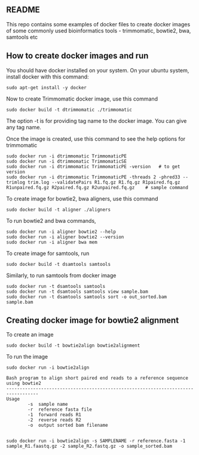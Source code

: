 ## README

This repo contains some examples of docker files to create docker images of some commonly used bioinformatics tools - trimmomatic, bowtie2, bwa, samtools etc

## How to create docker images and run

You should have docker installed on your system. On your ubuntu system, install docker with this command:
```
sudo apt-get install -y docker
```

Now to create Trimmomatic docker image, use this command
```
sudo docker build -t dtrimmomatic ./trimmomatic
```

The option -t is for providing tag name to the docker image. You can give any tag name.

Once the image is created, use this command to see the help options for trimmomatic

```
sudo docker run -i dtrimmomatic TrimmomaticPE
sudo docker run -i dtrimmomatic TrimmomaticSE
sudo docker run -i dtrimmomatic TrimmomaticPE -version   # to get version
sudo docker run -i dtrimmomatic TrimmomaticPE -threads 2 -phred33 --trimlog trim.log --validatePairs R1.fq.gz R1.fq.gz R1paired.fq.gz R1unpaired.fq.gz R2paired.fq.gz R2unpaired.fq.gz    # sample command
```

To create image for bowtie2, bwa aligners, use this command

```
sudo docker build -t aligner ./aligners
```

To run bowtie2 and bwa commands,
```
sudo docker run -i aligner bowtie2 --help
sudo docker run -i aligner bowtie2 --version
sudo docker run -i aligner bwa mem
```

To create image for samtools, run
```
sudo docker build -t dsamtools samtools
```

Similarly, to run samtools from docker image
```
sudo docker run -t dsamtools samtools
sudo docker run -t dsamtools samtools view sample.bam
sudo docker run -t dsamtools samtools sort -o out_sorted.bam sample.bam
```

## Creating docker image for bowtie2 alignment

To create an image

```
sudo docker build -t bowtie2align bowtie2alignment
```

To run the image
```
sudo docker run -i bowtie2align 

Bash program to align short paired end reads to a reference sequence using bowtie2
----------------------------------------------------------------------------------
Usage
		-s	sample name
		-r	reference fasta file
		-1	forward reads R1
		-2	reverse reads R2
		-o	output sorted bam filename


sudo docker run -i bowtie2align -s SAMPLENAME -r reference.fasta -1 sample_R1.faastq.gz -2 sample_R2.fastq.gz -o sample_sorted.bam
```
 



